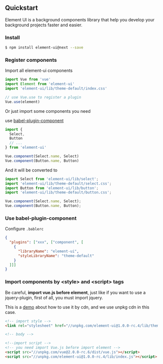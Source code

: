 ## Quickstart

Element UI is a background components library that help you develop your background projects faster and easier.

### Install

```bash
$ npm install element-ui@next --save
```

### Register components

Import all element-ui components

```javascript
import Vue from 'vue'
import Element from 'element-ui'
import 'element-ui/lib/theme-default/index.css'

// use Vue.use to register a plugin
Vue.use(element)
```

Or just import some components you need
  
use [babel-plugin-component](https://github.com/QingWei-Li/babel-plugin-component)


```javascript
import {
  Select,
  Button
  // ...
} from 'element-ui'

Vue.component(Select.name, Select)
Vue.component(Button.name, Button)
```
And it will be converted to 

```javascript
import Select from 'element-ui/lib/select';
import 'element-ui/lib/theme-default/select.css';
import Button from 'element-ui/lib/button';
import 'element-ui/lib/theme-default/button.css';

Vue.component(Select.name, Select);
Vue.component(Button.name, Button);
```

### Use babel-plugin-component

Configure `.bablerc`

```json
{
  "plugins": ["xxx", ["component", [
    {
      "libraryName": "element-ui",
      "styleLibraryName": "theme-default"
    }
  ]]]
}
```

### Import components by \<style\> and \<script\> tags

Be careful, **import vue.js before element**, just like if you want to use a jquery-plugin, first of all, you must import jquery.

This is a [demo](https://codepen.io/QingWei-Li/pen/ozYpNA) about how to use it by cdn, and we use unpkg cdn in this case. 

```html
<!-- import style -->
<link rel="stylesheet" href="//unpkg.com/element-ui@1.0.0-rc.4/lib/theme-default/index.css">

<!-- body -->

<!--import script -->
<!-- you need import Vue.js before import element -->
<script src="//unpkg.com/vue@2.0.0-rc.6/dist/vue.js"></script>
<script src="//unpkg.com/element-ui@1.0.0-rc.4/lib/index.js"></script>
```




